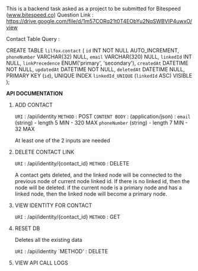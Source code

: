 This is a backend task asked as a project to be submitted for Bitespeed (www.bitespeed.co) 
Question Link : https://drive.google.com/file/d/1m57CORq21t0T4EObYu2NqSWBVIP4uwxO/view

Contact Table Query :

CREATE TABLE `lilfox`.`contact` (
`id` INT NOT NULL AUTO_INCREMENT,
`phoneNumber` VARCHAR(32) NULL,
`email` VARCHAR(320) NULL,
`linkedId` INT NULL,
`linkPrecedence` ENUM('primary', 'secondary'),
`createdAt` DATETIME NOT NULL,
`updatedAt` DATETIME NOT NULL,
`deletedAt` DATETIME NULL,
PRIMARY KEY (`id`),
UNIQUE INDEX `linkedId_UNIQUE` (`linkedId` ASC) VISIBLE
);

**API DOCUMENTATION**

1. ADD CONTACT

    `URI` : /api/identity
    `METHOD` : POST
    `CONTENT BODY` : (application/json) : 
            `email` (string) - length 5 MIN - 320 MAX
            `phoneNumber` (string) - length 7 MIN - 32 MAX
   
    At least one of the 2 inputs are needed

2. DELETE CONTACT LINK
    
    `URI` : /api/identity/{contact_id}
    `METHOD` : DELETE
   
    A contact gets deleted, and the linked node will be connected to the previous node of current node
    linked id. If there is no linked id, then the node will be deleted.
    if the current node is a primary node and has a linked node,
   then the linked node will become a primary node.
   

3. VIEW IDENTITY FOR CONTACT

   `URI` : /api/identity/{contact_id}
   `METHOD` : GET
   
4. RESET DB

    Deletes all the existing data
    
    `URI` : /api/identity
    `METHOD' : DELETE

5. VIEW API CALL LOGS
